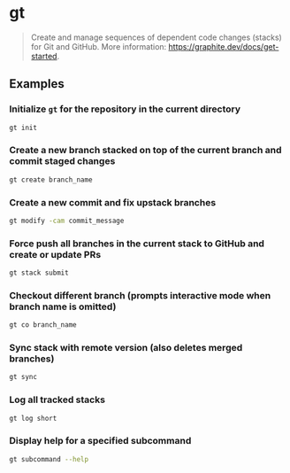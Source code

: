 # gt

> Create and manage sequences of dependent code changes (stacks) for Git and GitHub. More information: <https://graphite.dev/docs/get-started>.

## Examples

### Initialize `gt` for the repository in the current directory

```bash
gt init
```

### Create a new branch stacked on top of the current branch and commit staged changes

```bash
gt create branch_name
```

### Create a new commit and fix upstack branches

```bash
gt modify -cam commit_message
```

### Force push all branches in the current stack to GitHub and create or update PRs

```bash
gt stack submit
```

### Checkout different branch (prompts interactive mode when branch name is omitted)

```bash
gt co branch_name
```

### Sync stack with remote version (also deletes merged branches)

```bash
gt sync
```

### Log all tracked stacks

```bash
gt log short
```

### Display help for a specified subcommand

```bash
gt subcommand --help
```
